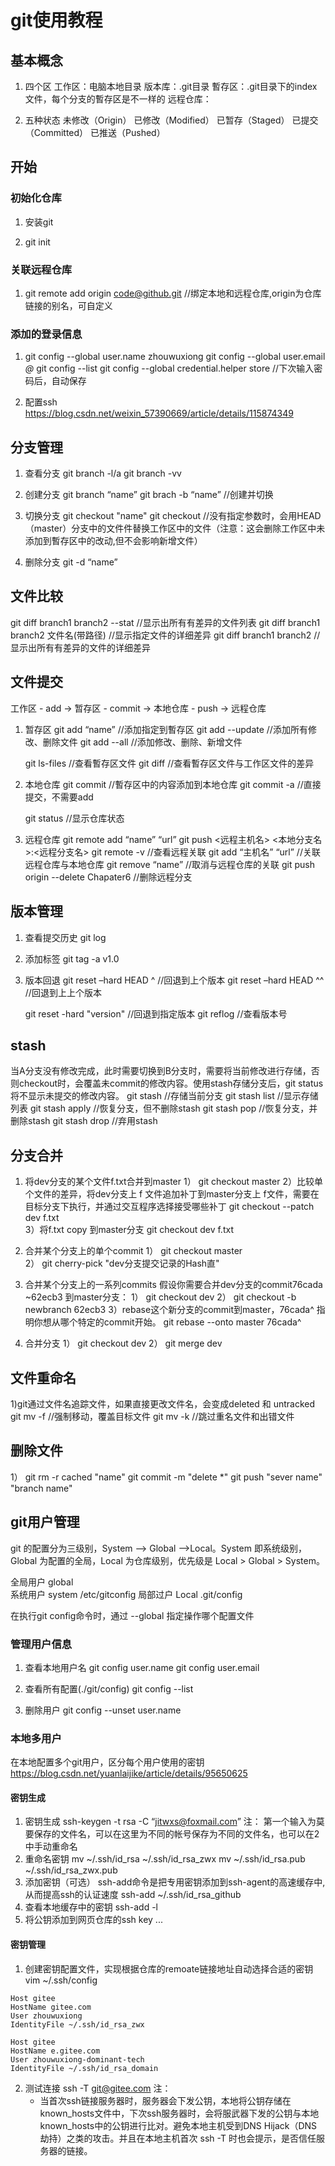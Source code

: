# git使用教程
## 基本概念
1. 四个区
   工作区：电脑本地目录
   版本库：.git目录
   暫存区：.git目录下的index文件，每个分支的暫存区是不一样的
   远程仓库：

5. 五种状态
   未修改（Origin）
   已修改（Modified）
   已暂存（Staged）
   已提交（Committed）
   已推送（Pushed）

## 开始
### 初始化仓库
1. 安装git
   
2. git init
### 关联远程仓库
1. git remote add origin code@github.git  //绑定本地和远程仓库,origin为仓库链接的别名，可自定义
### 添加的登录信息
1. 
   git config --global user.name zhouwuxiong
   git config --global user.email *@*
   git config --list
   git config --global credential.helper store //下次输入密码后，自动保存

2. 配置ssh
   https://blog.csdn.net/weixin_57390669/article/details/115874349



## 分支管理
1. 查看分支
   git branch -l/a
   git branch -vv

2. 创建分支
   git branch “name”
   git brach -b “name” //创建并切换

3. 切换分支
    git checkout "name"
    git checkout  //没有指定参数时，会用HEAD（master）分支中的文件件替换工作区中的文件（注意：这会删除工作区中未添加到暫存区中的改动,但不会影响新增文件）

4. 删除分支
   git -d “name”
## 文件比较
   git diff branch1 branch2 --stat   //显示出所有有差异的文件列表
   git diff branch1 branch2 文件名(带路径)   //显示指定文件的详细差异
   git diff branch1 branch2                   //显示出所有有差异的文件的详细差异

## 文件提交
工作区 - add -> 暂存区 - commit -> 本地仓库 - push -> 远程仓库
1. 暂存区
   git add “name”       //添加指定到暫存区
   git add --update     //添加所有修改、删除文件
   git add --all        //添加修改、删除、新增文件
   
   git ls-files         //查看暫存区文件
   git diff             //查看暫存区文件与工作区文件的差异

2. 本地仓库
   git commit           //暫存区中的内容添加到本地仓库
   git commit -a        //直接提交，不需要add

   git status           //显示仓库状态

3. 远程仓库
   git remote add “name” “url”
   git push <远程主机名> <本地分支名>:<远程分支名>
   git remote -v                          //查看远程关联
   git add “主机名” “url”                  //关联远程仓库与本地仓库
   git remove “name”                      //取消与远程仓库的关联
   git push origin --delete Chapater6     //删除远程分支

## 版本管理
1. 查看提交历史
   git log
2. 添加标签
   git tag -a v1.0
3. 版本回退
   git reset –hard HEAD ^        //回退到上个版本
   git reset –hard HEAD ^^       //回退到上上个版本

   git reset -hard "version"     //回退到指定版本
   git reflog                    //查看版本号

## stash
当A分支没有修改完成，此时需要切换到B分支时，需要将当前修改进行存储，否则checkout时，会覆盖未commit的修改内容。使用stash存储分支后，git status将不显示未提交的修改内容。
   git stash                  //存储当前分支
   git stash list             //显示存储列表
   git stash apply            //恢复分支，但不删除stash
   git stash pop              //恢复分支，并删除stash
   git stash drop             //弃用stash 

## 分支合并
1. 将dev分支的某个文件f.txt合并到master
1）
   git checkout master
2）比较单个文件的差异，将dev分支上 f 文件追加补丁到master分支上 f文件，需要在目标分支下执行，并通过交互程序选择接受哪些补丁
   git checkout --patch dev f.txt   
3）将f.txt copy 到master分支
   git checkout dev f.txt

2. 合并某个分支上的单个commit
1）
git checkout master  
2）
   git cherry-pick "dev分支提交记录的Hash直"


3. 合并某个分支上的一系列commits
   假设你需要合并dev分支的commit76cada ~62ecb3 到master分支：
1）
   git checkout dev
2）
   git checkout -b newbranch 62ecb3
3）rebase这个新分支的commit到master，76cada^ 指明你想从哪个特定的commit开始。
   git rebase --onto master 76cada^ 

4. 合并分支
1）
   git checkout dev
2）
   git  merge dev

## 文件重命名
1)git通过文件名追踪文件，如果直接更改文件名，会变成deleted 和 untracked
   git mv -f            //强制移动，覆盖目标文件
   git mv -k            //跳过重名文件和出错文件

## 删除文件
1）
   git rm -r cached "name"
   git commit -m "delete *"
   git push "sever name" "branch name"


## git用户管理
git 的配置分为三级别，System —> Global —>Local。System 即系统级别，Global 为配置的全局，Local 为仓库级别，优先级是 Local > Global > System。

全局用户 global   
系统用户 system   /etc/gitconfig
局部过户 Local   .git/config

在执行git config命令时，通过 --global 指定操作哪个配置文件

### 管理用户信息
1. 查看本地用户名 
git config user.name
git config user.email

2. 查看所有配置(./git/config)
git config --list

3. 删除用户
   git config --unset user.name  


### 本地多用户
在本地配置多个git用户，区分每个用户使用的密钥
https://blog.csdn.net/yuanlaijike/article/details/95650625

#### 密钥生成
1. 密钥生成
   ssh-keygen -t rsa -C “jitwxs@foxmail.com”
注：
   第一个输入为莫要保存的文件名，可以在这里为不同的帐号保存为不同的文件名，也可以在2中手动重命名
2. 重命名密钥
   mv ~/.ssh/id_rsa ~/.ssh/id_rsa_zwx
   mv ~/.ssh/id_rsa.pub ~/.ssh/id_rsa_zwx.pub
3. 添加密钥（可选）
   ssh-add命令是把专用密钥添加到ssh-agent的高速缓存中,从而提高ssh的认证速度
   ssh-add ~/.ssh/id_rsa_github
4. 查看本地缓存中的密钥
   ssh-add -l
5. 将公钥添加到网页仓库的ssh key
   ...
   
#### 密钥管理
1.   创建密钥配置文件，实现根据仓库的remoate链接地址自动选择合适的密钥
   vim ~/.ssh/config
```text
Host gitee
HostName gitee.com
User zhouwuxiong
IdentityFile ~/.ssh/id_rsa_zwx

Host gitee
HostName e.gitee.com
User zhouwuxiong-dominant-tech
IdentityFile ~/.ssh/id_rsa_domain
```
2. 测试连接
   ssh -T git@gitee.com
注：
   - 当首次ssh链接服务器时，服务器会下发公钥，本地将公钥存储在known_hosts文件中，下次ssh服务器时，会将服武器下发的公钥与本地known_hosts中的公钥进行比对。避免本地主机受到DNS Hijack（DNS劫持）之类的攻击。并且在本地主机首次 ssh -T 时也会提示，是否信任服务器的链接。